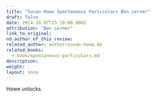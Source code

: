 ```yaml
---
title: "Susan Howe Spontaneous Particulars Ben Lerner"
draft: false
date: 2014-10-07T15:10:00.000Z
attribution: "Ben Lerner"
link_to_original:
nd_author_of_this_review:
related_author: author/susan-howe.md
related_books:
  - book/spontaneous-particulars.md
description:
weight:
layout: none
---
```

Howe unlocks.

